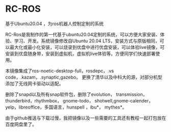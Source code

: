 # RC-ROS
基于Ubuntu20.04 ，为ros机器人控制定制的系统

RC-Ros是我制作的第一代基于ubuntu20.04定制的系统，可以方便大家安装、体验、学习、开发。系统镜像修改自Ubuntu 20.04 LTS，安装方式与原版相同，可以最大化或最小化安装，可以烧录到优盘中进行优盘安装，可以体验live镜像，可安装到优盘随身带，安装到虚拟机，虚拟机live体验等。方便同学们快速部署使用。

本镜像集成了ros-noetic-desktop-full，rosdepc，.vs code，.kazam，.synaptic,gazebo。
更换了清华以及中科大的源，对部分机型添加了无线网卡驱动以适配。

删除了snapd以及所有snap软件包，删除了evolution， transmission， thunderbird，rhythmbox， gnome-todo， shotwell,gnome-calender，yelp，libreoffice，多国语言，hunspell ，ibu*， mythes*。

由于github推送与下载过慢，我把镜像以及一些需要的工具还有教程一起打包放在百度网盘里了。
